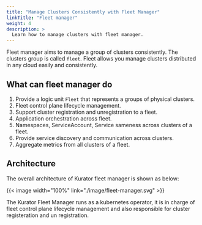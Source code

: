 ```yaml
---
title: "Manage Clusters Consistently with Fleet Manager"
linkTitle: "Fleet manager"
weight: 4
description: >
  Learn how to manage clusters with fleet manager.
---
```


Fleet manager aims to manage a group of clusters consistently. The clusters group is called `fleet`.
Fleet allows you manage clusters distributed in any cloud easily and consistently.


## What can fleet manager do

1. Provide a logic unit `Fleet` that represents a groups of physical clusters.
1. Fleet control plane lifecycle management.
1. Support cluster registration and unregistration to a fleet.
1. Application orchestration across fleet.
1. Namespaces, ServiceAccount, Service sameness across clusters of a fleet.
1. Provide service discovery and communication across clusters.
1. Aggregate metrics from all clusters of a fleet.



## Architecture

The overall architecture of Kurator fleet manager is shown as below:

{{< image width="100%"
    link="./image/fleet-manager.svg"
    >}}


The Kurator Fleet Manager runs as a kubernetes operator, it is in charge of fleet control plane lifecycle management and also responsible for cluster registeration and un registration.
